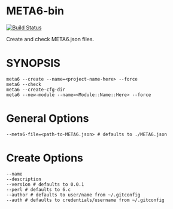# META6-bin
[![Build Status](https://travis-ci.org/gfldex/perl6-meta6-bin.svg?branch=master)](https://travis-ci.org/gfldex/perl6-meta6-bin)

Create and check META6.json files.

# SYNOPSIS

    meta6 --create --name=<project-name-here> --force
    meta6 --check
    meta6 --create-cfg-dir
    meta6 --new-module --name=<Module::Name::Here> --force

# General Options

    --meta6-file=<path-to-META6.json> # defaults to ./META6.json

# Create Options

    --name
    --description
    --version # defaults to 0.0.1
    --perl # defaults to 6.c
    --author # defaults to user/name from ~/.gitconfig
    --auth # defaults to credentials/username from ~/.gitconfig

